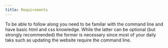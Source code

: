 ```yaml
---
title: Requirements
---
```


To be able to follow along you need to be familar with the command line and have basic html and css knowledge. While the latter can be optional (but strongly recommended) the former is necessary since most of your daily taks such as updating the website require the command line.